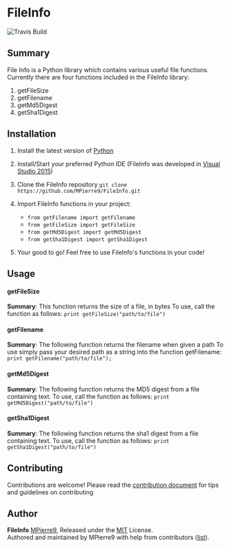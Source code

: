 # FileInfo
![Travis Build](https://travis-ci.org/MPierre9/FileInfo.svg?branch=master)
## Summary
File Info is a Python library which contains various useful file functions. Currently there are four functions included in the FileInfo library: 

1. getFileSize
1. getFilename
1. getMd5Digest
1. getSha1Digest


## Installation 

1. Install the latest version of [Python](https://www.python.org/) 

1. Install/Start your preferred Python IDE (FileInfo was developed in [Visual Studio 2015](https://www.visualstudio.com/downloads/))

1. Clone the FileInfo repository `git clone https://github.com/MPierre9/FileInfo.git`

1. Import FileInfo functions in your project: 
   * `from getFilename import getFilename`
   * `from getFileSize import getFileSize`
   * `from getMd5Digest import getMd5Digest`
   * `from getSha1Digest import getSha1Digest` 
   
1. Your good to go! Feel free to use FileInfo's functions in your code!




## Usage 

#### getFileSize

**Summary**: This function returns the size of a file, in bytes
To use, call the function as follows: 
`print getFileSize("path/to/file")`

#### getFilename

**Summary**: The following function returns the filename when given a path
 To use simply pass your desired path as a string into the function getFilename:
 `print getFilename("path/to/file");`


 #### getMd5Digest 

 **Summary**: The following function returns the MD5 digest from a file containing text.
 To use, call the function as follows: 
 `print getMd5Digest("path/to/file")`



#### getSha1Digest 

**Summary**: The following function returns the sha1 digest from a file containing text.
To use, call the function as follows:
`print getSha1Digest("path/to/file")`

## Contributing

Contributions are welcome! Please read the [contribution document](./CONTRIBUTE.md) for tips and guidelines on contributing

## Author

**FileInfo**  [MPierre9](https://github.com/MPierre9), Released under the [MIT](./LICENSE) License.<br>
Authored and maintained by MPierre9 with help from contributors ([list](https://github.com/MPierre9/FileInfo/contributors)).
